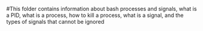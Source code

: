 #This folder contains information about bash processes and signals, what is a PID, what is a process, how to kill a process, what is a signal, and the types of signals that cannot be ignored
